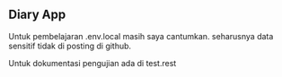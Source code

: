 ## Diary App

Untuk pembelajaran .env.local masih saya cantumkan. seharusnya data sensitif tidak di posting di github.

Untuk dokumentasi pengujian ada di test.rest
